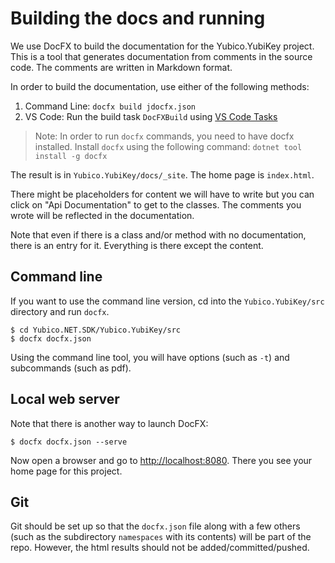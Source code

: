 <!-- Copyright 2021 Yubico AB

Licensed under the Apache License, Version 2.0 (the "License");
you may not use this file except in compliance with the License.
You may obtain a copy of the License at

    http://www.apache.org/licenses/LICENSE-2.0

Unless required by applicable law or agreed to in writing, software
distributed under the License is distributed on an "AS IS" BASIS,
WITHOUT WARRANTIES OR CONDITIONS OF ANY KIND, either express or implied.
See the License for the specific language governing permissions and
limitations under the License. -->

# Building the docs and running

We use DocFX to build the documentation for the Yubico.YubiKey project. This is a tool that
generates documentation from comments in the source code. The comments are written in Markdown
format.

In order to build the documentation, use either of the following methods: 
1. Command Line: `docfx build jdocfx.json`
2. VS Code: Run the build task `DocFXBuild` using [VS Code Tasks](https://code.visualstudio.com/docs/editor/tasks) 
   
> Note: In order to run `docfx` commands, you need to have docfx installed. Install `docfx` using the following command: `dotnet tool install -g docfx`

The result is in `Yubico.YubiKey/docs/_site`. The home page is `index.html`.

There might be placeholders for content we will have to write but you can click on "Api Documentation"
to get to the classes. The comments you wrote will be reflected in the documentation.

Note that even if there is a class and/or method with no documentation, there is an entry for it.
Everything is there except the content.

## Command line

If you want to use the command line version, cd into the `Yubico.YubiKey/src` directory and run `docfx`.

```shell
$ cd Yubico.NET.SDK/Yubico.YubiKey/src
$ docfx docfx.json
```

Using the command line tool, you will have options (such as `-t`) and subcommands (such as pdf).

## Local web server

Note that there is another way to launch DocFX:

```shell
$ docfx docfx.json --serve
```

Now open a browser and go to [http://localhost:8080](http://localhost:8080). There you see your home
page for this project.

## Git

Git should be set up so that the `docfx.json` file along with a few others (such as the subdirectory
`namespaces` with its contents) will be part of the repo. However, the html results should not be
added/committed/pushed.
